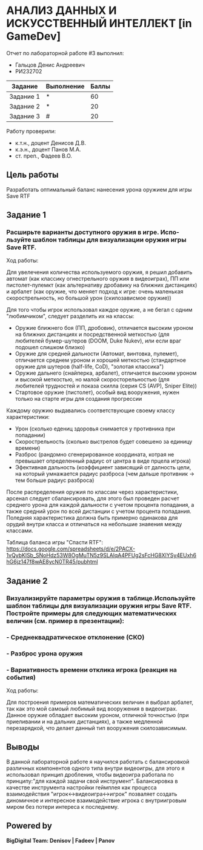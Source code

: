 # АНАЛИЗ ДАННЫХ И ИСКУССТВЕННЫЙ ИНТЕЛЛЕКТ [in GameDev]
Отчет по лабораторной работе #3 выполнил:
- Гальцов Денис Андреевич
- РИ232702

| Задание | Выполнение | Баллы |
| ------ | ------ | ------ |
| Задание 1 | * | 60 |
| Задание 2 | * | 20 |
| Задание 3 | # | 20 |

Работу проверили:
- к.т.н., доцент Денисов Д.В.
- к.э.н., доцент Панов М.А.
- ст. преп., Фадеев В.О.

## Цель работы
Разработать оптимальный баланс нанесения урона оружием для игры Save RTF


## Задание 1
### Расширьте варианты доступного оружия в игре. Испо-льзуйте шаблон таблицы для визуализации оружия игры Save RTF.


Ход работы:

Для увелечения количества используемого оружия, я решил добавить автомат (как классику огнестрельного оружия в видеоиграх), ПП или пистолет-пулемкт (как альтернативу дробавику на ближних дистанциях) и арбалет (как оружие, что меняет подход к игре: очень маленькая скорострельность, но большой урон (скилозависмое оружие))

Для того чтобы игрок использовал каждое оружие, а не бегал с одним "любимчиком", следует разделить их на классы:
- Оружие ближнего боя (ПП, дробовик), отличается высоким уроном на ближних дистанциях и посредственной меткостью (для любителей бумер-шутеров (DOOM, Duke Nukev), или если враг подошел слишком близко)
- Оружие для средней дальности (Автомат, винтовка, пулемет), отличается среднем уроном и хорошей меткостью (стандартное оружие для шутеров (half-life, CoD), "золотая классика")
- Оружие дальнего (снайперка, арбалет), отличается высоким уроном и высокой меткостью, но малой скоросторельностью (для любителей трудностей и показа скилла (серия CS (AVP), Sniper Elite))
- Стартовое оружие (пистолет), особый вид вооружения, нужен только на старте игры для создания прогрессии

Каждому оружию выдавались соответствующие своему классу характеристики:
- Урон (сколько едениц здоровья снимается у противника при попадании)
- Скорострельность (сколько выстрелов будет совешено за единицу времени)
- Разброс (рандомно сгенерированное координата, котрая не превышает определенный радиус от центра в виде прцела игрока)
- Эфективная дальность (коэффициент зависящий от далность цели, на который умнажается радиус разброса (чем дальше противник -> тем больше радиус разброса)

После распределения оружия по классам через характеристики, арсенал следует сбалансировать, для этого был проведен расчет среднего урона для каждой дальности с учетом процента попадания, а также средний урон по всей дистанции с учетом процента попадания. Поледняя характеристика должна быть примерно одинакова для орудий внутри класса и отличаться на небольшие знаяения между классами.

Таблица баланса игры "Спасти RTF":
https://docs.google.com/spreadsheets/d/e/2PACX-1vQybKlSb_SNoHdz53W8OgMuTN5z9SLAlqA4PFUg2sFcHG8XlYSy4EUxh6hG6jz147f8wAE8ycN0TR45/pubhtml

## Задание 2
### Визуализируйте параметры оружия в таблице.Используйте шаблон таблицы для визуализации оружия игры Save RTF. Постройте примеры для следующих математических величин (см. пример в презентации):
### - Среднеквадратическое отклонение (СКО)
### - Разброс урона оружия
### - Вариативность времени отклика игрока (реакция на события)

Ход работы:

Для построения примеров математических величин я выбрал арбалет, так как это мой самоый любимый вид вооружения в видеоиграх. Данное оружие обладает высоким уроном, отличной точностью (при приеливании и на дальних дистанциях), а также медленной перезарядкой, что делает данный тип вооружения скилозависимым.


## Выводы

В данной лабораторной работе я научился работать с балансировкой различных компонентов одного типа внутри видеоигры, для этого я использовал принцип дробления, чтобы видеоигра работала по принципу:"для каждой задачи свой инструмент".
Балансировка в качестве инструмента настройки геймплея как процесса взаимодействия "игрок<->видеоигра<->игрок" позваляет создать диномичное и интересное взаимодействие игрока с внутриигровым миром без потери интереса к последнему. 

## Powered by

**BigDigital Team: Denisov | Fadeev | Panov**
